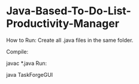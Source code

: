 # Java-Based-To-Do-List-Productivity-Manager

 How to Run:
Create all .java files in the same folder.

Compile:

javac *.java
Run:

java TaskForgeGUI

